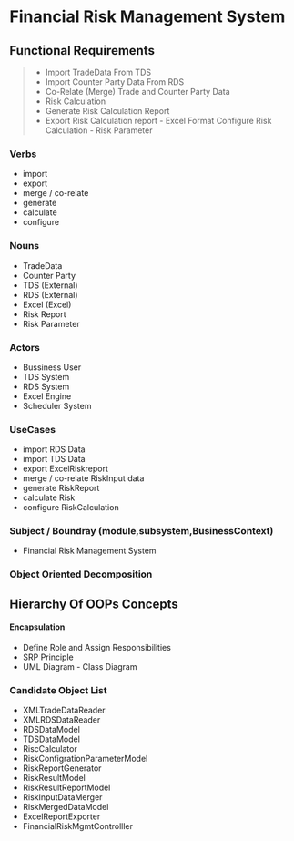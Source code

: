 # Financial Risk Management System

## Functional Requirements

> - Import TradeData From TDS 
> - Import Counter Party Data From RDS
> - Co-Relate (Merge) Trade and Counter Party Data
> - Risk Calculation
> - Generate Risk Calculation Report
> - Export Risk Calculation report - Excel Format
> Configure Risk Calculation  - Risk Parameter

### Verbs
- import
- export
- merge / co-relate
- generate
- calculate
- configure 
### Nouns
- TradeData
- Counter Party
- TDS (External)
- RDS (External)
- Excel (Excel)
- Risk Report
- Risk Parameter

### Actors
- Bussiness User
- TDS System
- RDS System
- Excel Engine
- Scheduler System

### UseCases
 - import RDS Data
 - import TDS Data
- export ExcelRiskreport
- merge / co-relate RiskInput data
- generate RiskReport
- calculate Risk
- configure RiskCalculation
### Subject /  Boundray (module,subsystem,BusinessContext)
- Financial Risk Management System

### Object Oriented Decomposition

## Hierarchy Of OOPs Concepts
#### Encapsulation

- Define Role and Assign Responsibilities
- SRP Principle
- UML Diagram - Class Diagram

### Candidate Object List 

- XMLTradeDataReader
- XMLRDSDataReader
- RDSDataModel
- TDSDataModel
- RiscCalculator
- RiskConfigrationParameterModel
- RiskReportGenerator
- RiskResultModel
- RiskResultReportModel
- RiskInputDataMerger
- RiskMergedDataModel
- ExcelReportExporter
- FinancialRiskMgmtControlller


<!--stackedit_data:
eyJoaXN0b3J5IjpbLTY4NTYzOTcyMyw3MDExODYyNzMsLTE3Nz
I4NzYxNDIsLTIxMDEzNTgzNjQsNjA4MjcxNTIzLDEyNjk1NTg3
OTMsMzQ4NDIzNDgwLDE1Mjk5MzY3MDMsNzYwMDAwNjk2LDE4NT
A4NjI2ODksLTEyMjE5ODA5OTUsMTMyNDg2NzQ0Ml19
-->